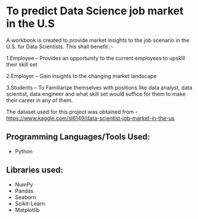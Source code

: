 
# To predict Data Science job market in the U.S

A workbook is created to provide market insights to the job scenario in the U.S. for Data Scientists. This shall benefit :-

1.Employee – Provides an opportunity to the current employees to upskill their skill set

2.Employer – Gain insights to the changing market landscape

3.Students – To Familiarize themselves with positions like data analyst, data scientist, data engineer and what skill set would suffice for them to make their career in any of them.

The dataset used for this project was obtained from - https://www.kaggle.com/sl6149/data-scientist-job-market-in-the-us

## Programming Languages/Tools Used:

* Python

## Libraries used:

* NumPy
* Pandas
* Seaborn
* Scikit-Learn
* Matplotlib


```python

```

